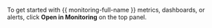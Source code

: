 To get started with {{ monitoring-full-name }} metrics, dashboards, or alerts, click **Open in Monitoring** on the top panel.
